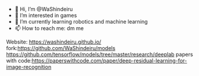 - 👋 Hi, I’m @WaShindeiru
- 👀 I’m interested in games
- 🌱 I’m currently learning robotics and machine learning
- 📫 How to reach me: dm me

Website: https://washindeiru.github.io/
fork:https://github.com/WaShindeiru/models
https://github.com/tensorflow/models/tree/master/research/deeplab
papers with code:https://paperswithcode.com/paper/deep-residual-learning-for-image-recognition
<!---
WaShindeiru/WaShindeiru is a ✨ special ✨ repository because its `README.md` (this file) appears on your GitHub profile.
You can click the Preview link to take a look at your changes.
--->
